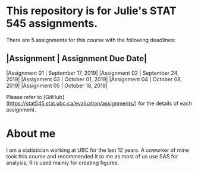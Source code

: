 
# This repository is for Julie's STAT 545 assignments.  

There are 5 assignments for this course with the following deadlines:

|Assignment |	Assignment Due Date|
-----------------------------------
|Assignment 01	| September 17, 2019|
|Assignment 02	| September 24, 2019|
|Assignment 03	| October 01, 2019|
|Assignment 04	| October 08, 2019|
|Assignment 05	| October 18, 2019|


Please refer to [GitHub] (https://stat545.stat.ubc.ca/evaluation/assignments/) for the details of each assignment.


# About me
I am a statistician working at UBC for the last 12 years.  A coworker of mine took this course and recommended it to me as most of us use SAS for analysis; R is used mainly for creating figures.
